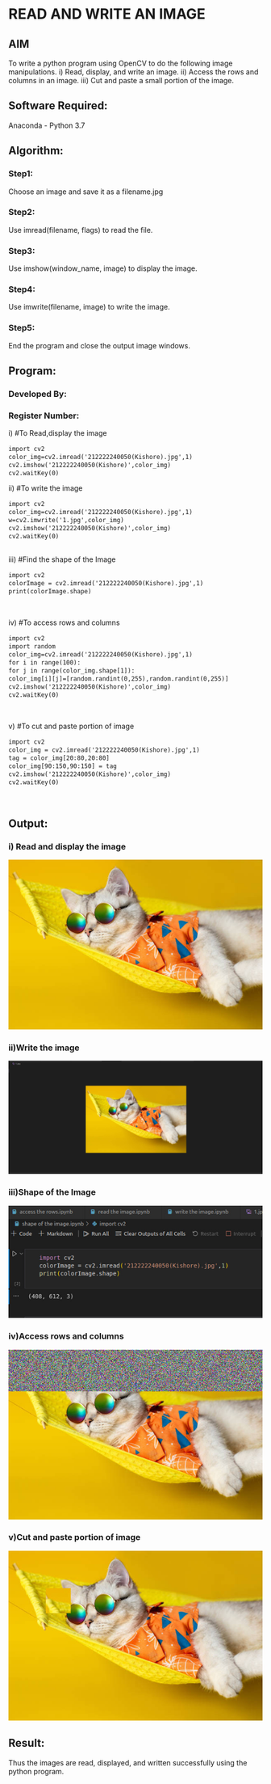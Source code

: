 # READ AND WRITE AN IMAGE
## AIM
To write a python program using OpenCV to do the following image manipulations.
i) Read, display, and write an image.
ii) Access the rows and columns in an image.
iii) Cut and paste a small portion of the image.

## Software Required:
Anaconda - Python 3.7
## Algorithm:
### Step1:
Choose an image and save it as a filename.jpg
### Step2:
Use imread(filename, flags) to read the file.
### Step3:
Use imshow(window_name, image) to display the image.
### Step4:
Use imwrite(filename, image) to write the image.
### Step5:
End the program and close the output image windows.
## Program:
### Developed By:
### Register Number: 
i) #To Read,display the image
```  
import cv2
color_img=cv2.imread('212222240050(Kishore).jpg',1)
cv2.imshow('212222240050(Kishore)',color_img)
cv2.waitKey(0)

```
ii) #To write the image
```
import cv2
color_img=cv2.imread('212222240050(Kishore).jpg',1)
w=cv2.imwrite('1.jpg',color_img)
cv2.imshow('212222240050(Kishore)',color_img)
cv2.waitKey(0)


```
iii) #Find the shape of the Image
```
import cv2
colorImage = cv2.imread('212222240050(Kishore).jpg',1)
print(colorImage.shape)



```
iv) #To access rows and columns

```
import cv2
import random
color_img=cv2.imread('212222240050(Kishore).jpg',1)
for i in range(100):
for j in range(color_img.shape[1]):
color_img[i][j]=[random.randint(0,255),random.randint(0,255)]
cv2.imshow('212222240050(Kishore)',color_img)
cv2.waitKey(0)



```
v) #To cut and paste portion of image
```
import cv2
color_img = cv2.imread('212222240050(Kishore).jpg',1)
tag = color_img[20:80,20:80]
color_img[90:150,90:150] = tag
cv2.imshow('212222240050(Kishore)',color_img)
cv2.waitKey(0)



```

## Output:

### i) Read and display the image

![OUTPUT](./image/read.jpg)


### ii)Write the image
![OUTPUT](./image/write.jpg)


### iii)Shape of the Image
![OUTPUT](./image/shape.jpg)

### iv)Access rows and columns
![OUTPUT](./image/row.jpg)

### v)Cut and paste portion of image
![OUTPUT](./image/cut.jpg)


## Result:
Thus the images are read, displayed, and written successfully using the python program.



